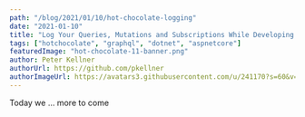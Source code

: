 ```yaml
---
path: "/blog/2021/01/10/hot-chocolate-logging"
date: "2021-01-10"
title: "Log Your Queries, Mutations and Subscriptions While Developing Code"
tags: ["hotchocolate", "graphql", "dotnet", "aspnetcore"]
featuredImage: "hot-chocolate-11-banner.png"
author: Peter Kellner
authorUrl: https://github.com/pkellner
authorImageUrl: https://avatars3.githubusercontent.com/u/241170?s=60&v=4
---
```


Today we ... more to come
